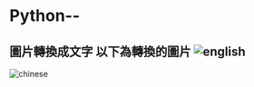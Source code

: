 # Python--
圖片轉換成文字
以下為轉換的圖片
![english](https://github.com/cah620/Python--/assets/71486249/605e0bac-4c72-4a9b-a51a-abbdb047964e)
-------------------------------------------------------------------------------------------------------
![chinese](https://github.com/cah620/Python--/assets/71486249/13ed661f-9076-4849-bcf9-99fbb96e689c)
